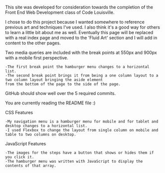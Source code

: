 This site was developed for consideration towards the completion of the Front End Web Development class of Code Louisville.

I chose to do this project because I wanted somewhere to reference previous art and techniques I've used. I also think it's a good way for others to learn a little bit about me as well. Eventually this page will be replaced with a real index page and moved to the 'Fluid Art' section and I will add in content to the other pages.

Two media queries are included with the break points at 550px and 900px with a mobile first perspective.

    -The first break point the hamburger menu changes to a horizontal list.
    -The second break point brings it from being a one column layout to a two column layout bringing the aside element 
    from the bottom of the page to the side of the page.

GitHub should show well over the 5 required commits.

You are currently reading the README file :)

CSS Features

    -My navigation menu is a hamburger menu for mobile and for tablet and desktop changes to a horizontal list.
    -I used Flexbox to change the layout from single column on mobile and table to two columns on desktop.

JavaScript Features

    -The images for the steps have a button that shows or hides them if you click it.
    -The hamburger menu was written with JavaScript to display the contents of that array.

